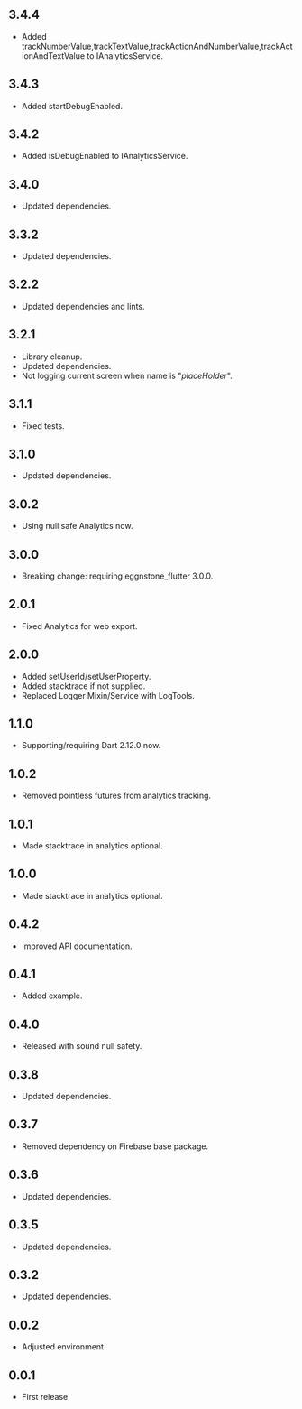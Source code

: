 ## 3.4.4

* Added trackNumberValue,trackTextValue,trackActionAndNumberValue,trackActionAndTextValue to IAnalyticsService.

## 3.4.3

* Added startDebugEnabled.

## 3.4.2

* Added isDebugEnabled to IAnalyticsService.

## 3.4.0

* Updated dependencies.

## 3.3.2

* Updated dependencies.

## 3.2.2

* Updated dependencies and lints.

## 3.2.1

* Library cleanup.
* Updated dependencies.
* Not logging current screen when name is "_placeHolder_".

## 3.1.1

* Fixed tests.

## 3.1.0

* Updated dependencies.

## 3.0.2

* Using null safe Analytics now.

## 3.0.0

* Breaking change: requiring eggnstone_flutter 3.0.0.

## 2.0.1

- Fixed Analytics for web export.

## 2.0.0

* Added setUserId/setUserProperty.
* Added stacktrace if not supplied.
* Replaced Logger Mixin/Service with LogTools.

## 1.1.0

* Supporting/requiring Dart 2.12.0 now.

## 1.0.2

* Removed pointless futures from analytics tracking.

## 1.0.1

* Made stacktrace in analytics optional. 

## 1.0.0

* Made stacktrace in analytics optional. 

## 0.4.2

* Improved API documentation.

## 0.4.1

* Added example.

## 0.4.0

* Released with sound null safety.

## 0.3.8

* Updated dependencies.

## 0.3.7

* Removed dependency on Firebase base package.

## 0.3.6

* Updated dependencies.

## 0.3.5

* Updated dependencies.

## 0.3.2

* Updated dependencies.

## 0.0.2

* Adjusted environment.

## 0.0.1

* First release
